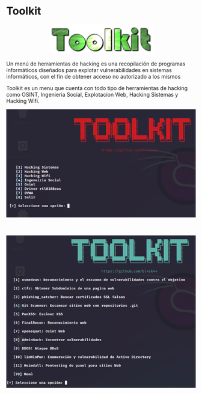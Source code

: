 # Toolkit

<p align="center">
<img src="Logotipo.png" width="278px">
</p>

Un menú de herramientas de hacking es una recopilación de programas informáticos diseñados para explotar vulnerabilidades en sistemas informáticos, con el fin de obtener acceso no autorizado a los mismos

Toolkit es un menu que cuenta con todo tipo de herramientas de hacking como OSINT, Ingenieria Social, Explotacion Web, Hacking Sistemas y Hacking Wifi.

![menú](Img/men%C3%BA1.png)

<br>

![menú](Img/men%C3%BA2.png)